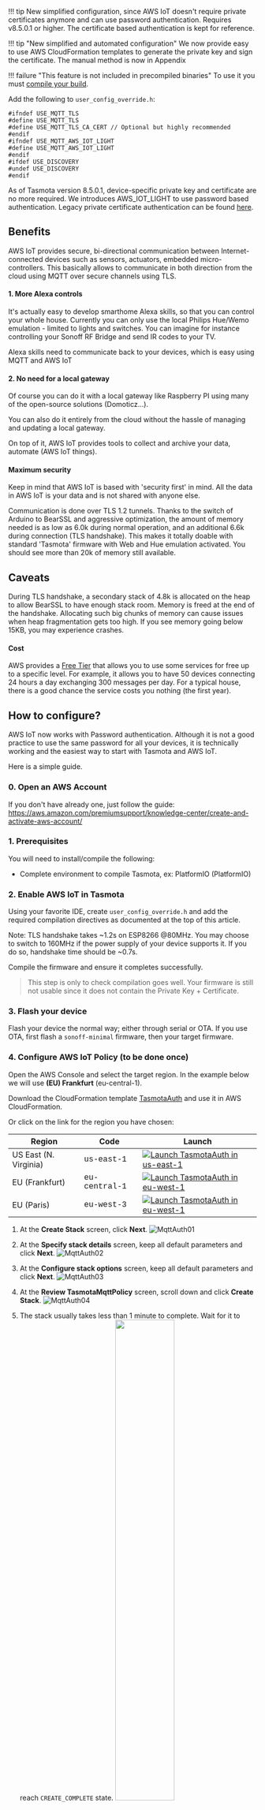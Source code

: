 !!! tip 
    New simplified configuration, since AWS IoT doesn't require private certificates anymore and can use password authentication. Requires v8.5.0.1 or higher. The certificate based authentication is kept for reference.

!!! tip "New simplified and automated configuration"
    We now provide easy to use AWS CloudFormation templates to generate the private key and sign the certificate. The manual method is now in Appendix

!!! failure "This feature is not included in precompiled binaries"
    To use it you must [compile your build](Compile-your-build). 

Add the following to `user_config_override.h`:

```
#ifndef USE_MQTT_TLS
#define USE_MQTT_TLS
#define USE_MQTT_TLS_CA_CERT // Optional but highly recommended
#endif
#ifndef USE_MQTT_AWS_IOT_LIGHT
#define USE_MQTT_AWS_IOT_LIGHT
#endif
#ifdef USE_DISCOVERY
#undef USE_DISCOVERY
#endif
```

As of Tasmota version 8.5.0.1, device-specific private key and certificate are no more required. We introduces AWS_IOT_LIGHT to use password based authentication. Legacy private certificate authentication can be found [here](AWS-IoT-cert).

## Benefits

AWS IoT provides secure, bi-directional communication between Internet-connected devices such as sensors, actuators, embedded micro-controllers. This basically allows to communicate in both direction from the cloud using MQTT over secure channels using TLS.

#### 1. More Alexa controls

It's actually easy to develop smarthome Alexa skills, so that you can control your whole house. Currently you can only use the local Philips Hue/Wemo emulation - limited to lights and switches. You can imagine for instance controlling your Sonoff RF Bridge and send IR codes to your TV.

Alexa skills need to communicate back to your devices, which is easy using MQTT and AWS IoT

#### 2. No need for a local gateway

Of course you can do it with a local gateway like Raspberry PI using many of the open-source solutions (Domoticz...).

You can also do it entirely from the cloud without the hassle of managing and updating a local gateway.

On top of it, AWS IoT provides tools to collect and archive your data, automate (AWS IoT things).

#### Maximum security

Keep in mind that AWS IoT is based with 'security first' in mind. All the data in AWS IoT is your data and is not shared with anyone else.

Communication is done over TLS 1.2 tunnels. Thanks to the switch of Arduino to BearSSL and aggressive optimization, the amount of memory needed is as low as 6.0k during normal operation, and an additional 6.6k during connection (TLS handshake). This makes it totally doable with standard 'Tasmota' firmware with Web and Hue emulation activated. You should see more than 20k of memory still available.

## Caveats

During TLS handshake, a secondary stack of 4.8k is allocated on the heap to allow BearSSL to have enough stack room. Memory is freed at the end of the handshake. Allocating such big chunks of memory can cause issues when heap fragmentation gets too high. If you see memory going below 15KB, you may experience crashes.

#### Cost

AWS provides a [Free Tier](https://aws.amazon.com/free/) that allows you to use some services for free up to a specific level. For example, it allows you to have 50 devices connecting 24 hours a day exchanging 300 messages per day. For a typical house, there is a good chance the service costs you nothing (the first year).

## How to configure?

AWS IoT now works with Password authentication. Although it is not a good practice to use the same password for all your devices, it is technically working and the easiest way to start with Tasmota and AWS IoT.

Here is a simple guide.

### 0. Open an AWS Account

If you don't have already one, just follow the guide: https://aws.amazon.com/premiumsupport/knowledge-center/create-and-activate-aws-account/

### 1. Prerequisites

You will need to install/compile the following:

 * Complete environment to compile Tasmota, ex: PlatformIO (PlatformIO)

### 2. Enable AWS IoT in Tasmota

Using your favorite IDE, create `user_config_override.h` and add the required compilation directives as documented at the top of this article.  

Note: TLS handshake takes ~1.2s on ESP8266 @80MHz. You may choose to switch to 160MHz if the power supply of your device supports it. If you do so, handshake time should be ~0.7s.

Compile the firmware and ensure it completes successfully.

> This step is only to check compilation goes well. Your firmware is still not usable since it does not contain the Private Key + Certificate.

### 3. Flash your device

Flash your device the normal way; either through serial or OTA. If you use OTA, first flash a `sonoff-minimal` firmware, then your target firmware.

### 4. Configure AWS IoT Policy (to be done once) 

Open the AWS Console and select the target region. In the example below we will use **(EU) Frankfurt** (eu-central-1).

Download the CloudFormation template [TasmotaAuth](https://tasmota.github.io/docs/_media/aws_iot/TasmotaAuth.yaml "TasmotaAuth CloudFormation template") and use it in AWS CloudFormation.


Or click on the link for the region you have chosen:  

Region| Code | Launch
------|------|-------
US East (N. Virginia) | <span style="font-family:'Courier';">us-east-1</span> | [![Launch TasmotaAuth in us-east-1](http://docs.aws.amazon.com/AWSCloudFormation/latest/UserGuide/images/cloudformation-launch-stack-button.png)](https://console.aws.amazon.com/cloudformation/home?region=us-east-1#/stacks/new?stackName=TasmotaAuth&templateURL=https://tasmota-eu-central-1.s3.eu-central-1.amazonaws.com/TasmotaAuth.yaml)
EU (Frankfurt) | <span style="font-family:'Courier';">eu-central-1</span> | [![Launch TasmotaAuth in eu-west-1](http://docs.aws.amazon.com/AWSCloudFormation/latest/UserGuide/images/cloudformation-launch-stack-button.png)](https://console.aws.amazon.com/cloudformation/home?region=eu-central-1#/stacks/new?stackName=TasmotaAuth&templateURL=https://tasmota-eu-central-1.s3.eu-central-1.amazonaws.com/TasmotaAuth.yaml)
EU (Paris) | <span style="font-family:'Courier';">eu-west-3</span> | [![Launch TasmotaAuth in eu-west-1](http://docs.aws.amazon.com/AWSCloudFormation/latest/UserGuide/images/cloudformation-launch-stack-button.png)](https://console.aws.amazon.com/cloudformation/home?region=eu-west-3#/stacks/new?stackName=TasmotaAuth&templateURL=https://tasmota-eu-central-1.s3.eu-central-1.amazonaws.com/TasmotaAuth.yaml)

1. At the **Create Stack** screen, click **Next**.
   ![MqttAuth01](https://user-images.githubusercontent.com/49731213/96349739-e4dee200-10b1-11eb-94df-b0e006c3f010.png)

2. At the **Specify stack details** screen, keep all default parameters and click **Next**.
   ![MqttAuth02](https://user-images.githubusercontent.com/49731213/96349765-0fc93600-10b2-11eb-80b1-d97ac69012bc.png)

3. At the **Configure stack options** screen, keep all default parameters and click **Next**.
   ![MqttAuth03](https://user-images.githubusercontent.com/49731213/96349818-51f27780-10b2-11eb-90c5-4327e822789e.png)

4. At the **Review TasmotaMqttPolicy** screen, scroll down and click **Create Stack**.
   ![MqttAuth04](https://user-images.githubusercontent.com/49731213/96349826-62a2ed80-10b2-11eb-8702-591a363d231b.png)

5. The stack usually takes less than 1 minute to complete. Wait for it to reach `CREATE_COMPLETE` state.
   <img width="50%" src="https://user-images.githubusercontent.com/49731213/96349843-7ea68f00-10b2-11eb-8fe0-5c1da253e384.png">

6. Copy the commands under `BackLogCommand`, you will need it to configure Tasmota devices.
   <img width="90%" src="https://user-images.githubusercontent.com/49731213/96370798-5de84300-115f-11eb-87a7-b4c01ddbe421.png">

7. If you have left the parameter `RetentionPolicy` to `Retain`, then you can delete this CloudFormation stack (it will not delete the Policy). Click on the **Delete** button.
   ![MqttAuth07](https://user-images.githubusercontent.com/49731213/96349854-9120c880-10b2-11eb-9919-25386d19ec13.png)

8. After less than 2 minutes, the stack should have reached the state `DELETE_COMPLETE`
   <img width="70%" src="https://user-images.githubusercontent.com/49731213/96349863-a138a800-10b2-11eb-9406-b254699102c5.png">

### 6. Configure Tasmota device

This is the last step, you need to configure the MQTT parameters. The easiest way is through the web console. We will only cut and paste parameters from the **Outputs** tab of the CloudFormation console.

Example:
```
BackLog SetOption3 1; SetOption103 1; MqttHost a............u-ats.iot.eu-central-1.amazonaws.com; MqttPort 443; MqttUser tasmota?x-amz-customauthorizer-name=TasmotaAuth; MqttPassword YknLuSd2tBY2HodwI/7RqA==

11:28:44 CMD: BackLog SetOption3 1; SetOption103 1; MqttHost a............u-ats.iot.eu-central-1.amazonaws.com; MqttPort 443; MqttUser tasmota?x-amz-customauthorizer-name=TasmotaAuth; MqttPassword YknLuSd2tBY2HodwI/7RqA==
11:28:44 MQT: stat/tasmota_4B3316/RESULT = {"SetOption3":"ON"}
11:28:44 MQT: stat/tasmota_4B3316/RESULT = {"SetOption103":"ON"}
11:28:45 MQT: stat/tasmota_4B3316/RESULT = {"MqttHost":"a...........u-ats.iot.eu-central-1.amazonaws.com"}
11:28:45 MQT: stat/tasmota_4B3316/RESULT = {"MqttPort":443}
11:28:45 MQT: stat/tasmota_4B3316/RESULT = {"MqttUser":"tasmota?x-amz-customauthorizer-name=TasmotaAuth"}
11:28:45 MQT: stat/tasmota_4B3316/RESULT = {"MqttPassword":"YknLuSd2tBY2HodwI/7RqA=="}
11:28:47 APP: Restarting
```

#### Connect to AWS IoT

Once the `MQTTHost` and `MQTTPort` are configured, Tasmota will try to connect to AWS IoT. 

> Keep in mind that AWS IoT does not support 'retained' messages. Whatever the 'retained' configuration in Tasmota, messages are always published as 'retained=false'.

Here is an example of output you should see:

```
00:00:04 HTP: Web server active on sonoff-4585 with IP address 192.168.1.59
00:00:04 UPP: Multicast (re)joined
21:28:25 MQT: Attempting connection...
21:28:25 MQT: AWS IoT endpoint: xxxxxxxxxxxxx-ats.iot.eu-central-1.amazonaws.com
21:28:26 MQT: AWS IoT connected in 1279 ms
21:28:26 MQT: Connected
21:28:26 MQT: tele/tasmota/LWT = Online
21:28:26 MQT: cmnd/tasmota/POWER =
21:28:26 MQT: tele/tasmota/INFO1 = {"Module":"Sonoff Basic","Version":"9.0.0.2(sonoff)","FallbackTopic":
"cmnd/DVES_67B1E9_fb/","GroupTopic":"sonoffs"}
```

### 7. Check end-to-end communication

In the AWS IoT console, click on "**Test**" in the left panel.

In the "**Subscription topic**" field, type `+/sonoff/#` then click on "**Subscribe to topic**". This will display all MQTT messages received. Type a command in the Web Tasmota console, you should see MQTT message flow.

Enjoy!

### 8. Cleaning

**Cleaning**: to avoid having CloudFormation templates piling up in your console, you can delete them. The created resources will remain, if you have left the parameter `RetentionPolicy` to `Retain`.

### 9. Troubleshooting

`TLSError` shows any error at the TLS level. See [here](TLS#tls-troubleshooting) for most common error codes.


### For implementation details, see [here](TLS)
